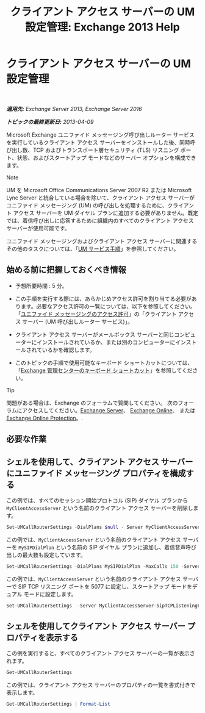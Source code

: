 ﻿---
title: 'クライアント アクセス サーバーの UM 設定管理: Exchange 2013 Help'
TOCTitle: クライアント アクセス サーバーの UM 設定管理
ms:assetid: 08667911-fa86-404e-84b1-65cedd94d579
ms:mtpsurl: https://technet.microsoft.com/ja-jp/library/JJ673507(v=EXCHG.150)
ms:contentKeyID: 50555725
ms.date: 04/24/2018
mtps_version: v=EXCHG.150
ms.translationtype: HT
---

# クライアント アクセス サーバーの UM 設定管理

 

_**適用先:** Exchange Server 2013, Exchange Server 2016_

_**トピックの最終更新日:** 2013-04-09_

Microsoft Exchange ユニファイド メッセージング呼び出しルーター サービスを実行しているクライアント アクセス サーバーをインストールした後、同時呼び出し数、TCP およびトランスポート層セキュリティ (TLS) リスニング ポート、状態、およびスタートアップ モードなどのサーバー オプションを構成できます。


> [!NOTE]
> UM を Microsoft Office Communications Server 2007 R2 または Microsoft Lync Server と統合している場合を除いて、クライアント アクセス サーバーがユニファイド メッセージング (UM) の呼び出しを処理するために、クライアント アクセス サーバーを UM ダイヤル プランに追加する必要がありません。既定では、着信呼び出しに応答するために組織内のすべてのクライアント アクセス サーバーが使用可能です。



ユニファイド メッセージングおよびクライアント アクセス サーバーに関連するその他のタスクについては、「[UM サービス手順](um-services-procedures-exchange-2013-help.md)」を参照してください。

## 始める前に把握しておくべき情報

  - 予想所要時間 : 5 分。

  - この手順を実行する際には、あらかじめアクセス許可を割り当てる必要があります。必要なアクセス許可の一覧については、以下を参照してください。「[ユニファイド メッセージングのアクセス許可](unified-messaging-permissions-exchange-2013-help.md)」の「クライアント アクセス サーバー (UM 呼び出しルーター サービス)」。

  - クライアント アクセス サーバーがメールボックス サーバーと同じコンピューターにインストールされているか、または別のコンピューターにインストールされているかを確認します。

  - このトピックの手順で使用可能なキーボード ショートカットについては、「[Exchange 管理センターのキーボード ショートカット](keyboard-shortcuts-in-the-exchange-admin-center-exchange-online-protection-help.md)」を参照してください。


> [!TIP]
> 問題がある場合は、Exchange のフォーラムで質問してください。 次のフォーラムにアクセスしてください。<A href="https://go.microsoft.com/fwlink/p/?linkid=60612">Exchange Server</A>、 <A href="https://go.microsoft.com/fwlink/p/?linkid=267542">Exchange Online</A>、 または <A href="https://go.microsoft.com/fwlink/p/?linkid=285351">Exchange Online Protection</A>。.



## 必要な作業

## シェルを使用して、クライアント アクセス サーバーにユニファイド メッセージング プロパティを構成する

この例では、すべてのセッション開始プロトコル (SIP) ダイヤル プランから `MyClientAccessServer` という名前のクライアント アクセス サーバーを削除します。

```powershell
Set-UMCallRouterSettings -DialPlans $null - Server MyClientAccessServer
```

この例では、`MyClientAccessServer` という名前のクライアント アクセス サーバーを `MySIPDialPlan` という名前の SIP ダイヤル プランに追加し、着信音声呼び出しの最大数も設定しています。

```powershell
Set-UMCallRouterSettings -DialPlans MySIPDialPlan -MaxCalls 150 -Server MyClientAccessServer
```

この例では、`MyClientAccessServer` という名前のクライアント アクセス サーバーで SIP TCP リスニング ポートを 5077 に設定し、スタートアップ モードをデュアル モードに設定します。

  ```powershell
  Set-UMCallRouterSettings  -Server MyClientAccessServer-SipTCPListeningPort 5077 -UMStartUpMode -Dual 
  ```

## シェルを使用してクライアント アクセス サーバー プロパティを表示する

この例を実行すると、すべてのクライアント アクセス サーバーの一覧が表示されます。

```powershell
Get-UMCallRouterSettings
```

この例では、クライアント アクセス サーバーのプロパティの一覧を書式付きで表示します。

```powershell
Get-UMCallRouterSettings | Format-List
```

